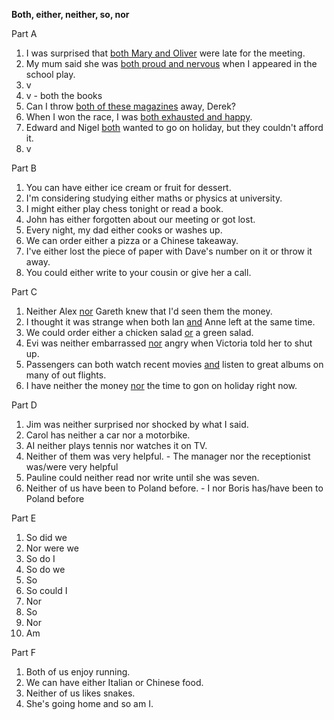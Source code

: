 **Both, either, neither, so, nor**

Part A
1. I was surprised that <u>both Mary and Oliver</u> were late for the meeting.
2. My mum said she was <u>both proud and nervous</u> when I appeared in the school play.
3. v
4. v - both the books
5. Can I throw <u>both of these magazines</u> away, Derek?
6. When I won the race, I was <u>both exhausted and happy</u>.
7. Edward and Nigel <u>both</u> wanted to go on holiday, but they couldn't afford it.
8. v

Part B
1. You can have either ice cream or fruit for dessert.
2. I'm considering studying either maths or physics at university.
3. I might either play chess tonight or read a book. 
4. John has either forgotten about our meeting or got lost.
5. Every night, my dad either cooks or washes up.
6. We can order either a pizza or a Chinese takeaway.
7. I've either lost the piece of paper with Dave's number on it or throw it away.
8. You could either write to your cousin or give her a call.

Part C
1. Neither Alex <u>nor</u> Gareth knew that I'd seen them the money.
2. I thought it was strange when both lan <u>and</u> Anne left at the same time.
3. We could order either a chicken salad <u>or</u> a green salad.
4. Evi was neither embarrassed <u>nor</u> angry when Victoria told her to shut up.
5. Passengers can both watch recent movies <u>and</u> listen to great albums on many of out flights.
6. I have neither the money <u>nor</u> the time to gon on holiday right now.

Part D
1. Jim was neither surprised nor shocked by what I said.
2. Carol has neither a car nor a motorbike.
3. AI neither plays tennis nor watches it on TV.
4. Neither of them was very helpful. - The manager nor the receptionist was/were very helpful
5. Pauline could neither read nor write until she was seven.
6. Neither of us have been to Poland before. - I nor Boris has/have been to Poland before

Part E
1. So did we
2. Nor were we
3. So do I
4. So do we
5. So
6. So could I
7. Nor
8. So
9. Nor
10. Am

Part F
1. Both of us enjoy running.
2. We can have either Italian or Chinese food.
3. Neither of us likes snakes.
4. She's going home and so am I.